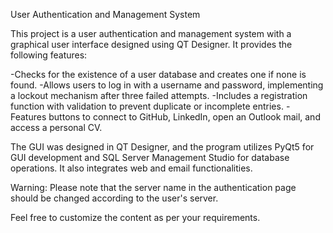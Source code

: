 User Authentication and Management System

This project is a user authentication and management system with a graphical user interface designed using QT Designer. 
It provides the following features:

-Checks for the existence of a user database and creates one if none is found.
-Allows users to log in with a username and password, implementing a lockout mechanism after three failed attempts.
-Includes a registration function with validation to prevent duplicate or incomplete entries.
-Features buttons to connect to GitHub, LinkedIn, open an Outlook mail, and access a personal CV.

The GUI was designed in QT Designer, and the program utilizes PyQt5 for GUI development and SQL Server Management Studio for database operations. It also integrates web and email functionalities.

Warning: Please note that the server name in the authentication page should be changed according to the user's server.

Feel free to customize the content as per your requirements.

